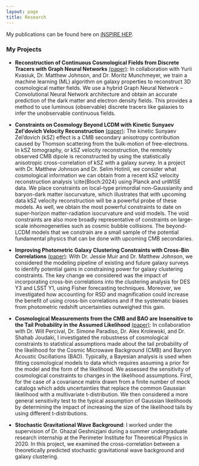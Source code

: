```yaml
---
layout: page
title: Research
---
```


My publications can be found here on [iNSPIRE HEP](https://inspirehep.net/authors/2765907).

### My Projects

* **Reconstruction of Continuous Cosmological Fields from Discrete Tracers with Graph Neural Networks** [(paper)](https://arxiv.org/abs/2411.02496): In collaboration with Yurii Kvasiuk, Dr. Matthew Johnson, and Dr. Moritz Munchmeyer, we train a machine learning (ML) algorithm on galaxy properties to reconstruct 3D cosmological matter fields. We use a hybrid Graph Neural Network – Convolutional Neural Network architecture and obtain an accurate prediction of the dark matter and electron density fields. This provides a method to use luminous (observable) discrete tracers like galaxies to infer the unobservable continuous fields.

* **Constraints on Cosmology Beyond LCDM with Kinetic Sunyaev Zel'dovich Velocity Reconstruction** [(paper)](https://arxiv.org/abs/2408.05264): The kinetic Sunyaev Zel’dovich (kSZ) effect is a CMB secondary anisotropy contribution caused by Thomson scattering from the bulk-motion of free-electrons. In kSZ tomography, or kSZ velocity reconstruction, the remotely observed CMB dipole is reconstructed by using the statistically anisotropic cross-correlation of kSZ with a galaxy survey. In a project with Dr. Matthew Johnson and Dr. Selim Hotinli, we consider what cosmological information we can obtain from a recent kSZ velocity reconstruction analysis \cite{Bloch:2024} using Planck and unWISE data. We place constraints on local-type primordial non-Gaussianity and baryon-dark matter isocurvature, which illustrates that with upcoming data kSZ velocity reconstruction will be a powerful probe of these models. As well, we obtain the most powerful constraints to date on super-horizon matter-radiation isocurvature and void models. The void constraints are also more broadly representative of constraints on large-scale inhomogeneities such as cosmic bubble collisions. The beyond-LCDM models that we constrain are a small sample of the potential fundamental physics that can be done with upcoming CMB secondaries. 

* **Improving Photometric Galaxy Clustering Constraints with Cross-Bin Correlations** [(paper)](https://journals.aps.org/prd/abstract/10.1103/PhysRevD.110.083533): With Dr. Jessie Muir and Dr. Matthew Johnson, we considered the modeling pipeline of existing and future galaxy surveys to identify potential gains in constraining power for galaxy clustering constraints. The key change we considered was the impact of incorporating cross-bin correlations into the clustering analysis for DES Y3 and LSST Y1, using Fisher forecasting techniques. Moreover, we investigated how accounting for RSD and magnification could increase the benefit of using cross-bin correlations and if the systematic biases from photometric redshift uncertainties outweighed this gain. 

* **Cosmological Measurements from the CMB and BAO are Insensitive to the Tail Probability in the Assumed Likelihood** [(paper)](https://iopscience.iop.org/article/10.1088/1475-7516/2024/06/015/meta): In collaboration with Dr. Will Percival, Dr. Simone Paradiso, Dr. Alex Krolewski, and Dr. Shahab Joudaki, I investigated the robustness of cosmological constraints to statistical assumptions made about the tail probability of the likelihood for the Cosmic Microwave Background (CMB) and Baryon Acoustic Oscillations (BAO). Typically, a Bayesian analysis is used when fitting cosmological models to data which requires assuming a prior for the model and the form of the likelihood. We assessed the sensitivity of cosmological constraints to changes in the likelihood assumptions. First, for the case of a covariance matrix drawn from a finite number of mock catalogs which adds uncertainties that replace the common Gaussian likelihood with a multivariate t-distribution. We then considered a more general sensitivity test to the typical assumption of Gaussian likelihoods by determining the impact of increasing the size of the likelihood tails by using different t-distributions.

* **Stochastic Gravitational Wave Background**: I worked under the supervision of Dr. Ghazal Geshnizjani during a summer undergraduate research internship at the Perimeter Institute for Theoretical Physics in 2020. In this project, we examined the cross-correlation between a theoretically predicted stochastic gravitational wave background and galaxy clustering.
